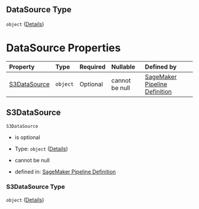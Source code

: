 ## DataSource Type

`object` ([Details](pipeline-definition-definitions-transformstep-properties-arguments-properties-transforminput-properties-datasource.md))

# DataSource Properties

| Property                      | Type     | Required | Nullable       | Defined by                                                                                                                                                                                                                                                                                                                                                                                                 |
| :---------------------------- | :------- | :------- | :------------- | :--------------------------------------------------------------------------------------------------------------------------------------------------------------------------------------------------------------------------------------------------------------------------------------------------------------------------------------------------------------------------------------------------------- |
| [S3DataSource](#s3datasource) | `object` | Optional | cannot be null | [SageMaker Pipeline Definition](pipeline-definition-definitions-transformstep-properties-arguments-properties-transforminput-properties-datasource-properties-s3datasource.md "https://github.com/jerrypeng7773/sagemaker-model-building-pipeline-definition-JSON-schema/schema/#/definitions/TransformStep/properties/Arguments/properties/TransformInput/properties/DataSource/properties/S3DataSource") |

## S3DataSource



`S3DataSource`

*   is optional

*   Type: `object` ([Details](pipeline-definition-definitions-transformstep-properties-arguments-properties-transforminput-properties-datasource-properties-s3datasource.md))

*   cannot be null

*   defined in: [SageMaker Pipeline Definition](pipeline-definition-definitions-transformstep-properties-arguments-properties-transforminput-properties-datasource-properties-s3datasource.md "https://github.com/jerrypeng7773/sagemaker-model-building-pipeline-definition-JSON-schema/schema/#/definitions/TransformStep/properties/Arguments/properties/TransformInput/properties/DataSource/properties/S3DataSource")

### S3DataSource Type

`object` ([Details](pipeline-definition-definitions-transformstep-properties-arguments-properties-transforminput-properties-datasource-properties-s3datasource.md))
